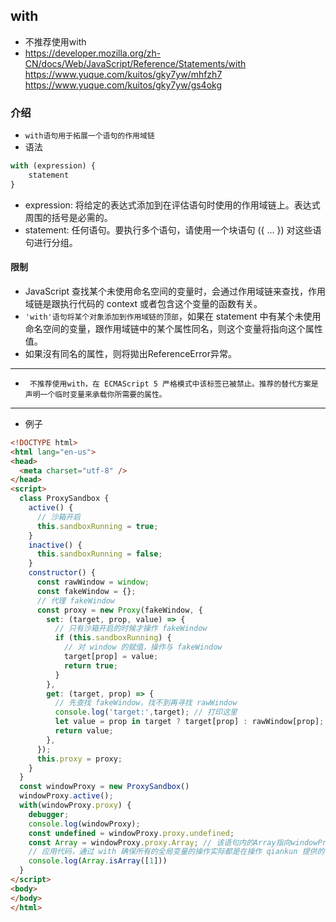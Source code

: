 ## with
* 不推荐使用with 
* https://developer.mozilla.org/zh-CN/docs/Web/JavaScript/Reference/Statements/with
https://www.yuque.com/kuitos/gky7yw/mhfzh7
https://www.yuque.com/kuitos/gky7yw/gs4okg

### 介绍
* `with语句用于拓展一个语句的作用域链`
* 语法
```js
with (expression) {
    statement
}
```
* expression: 将给定的表达式添加到在评估语句时使用的作用域链上。表达式周围的括号是必需的。
* statement: 任何语句。要执行多个语句，请使用一个块语句 ({ ... }) 对这些语句进行分组。

#### 限制
* JavaScript 查找某个未使用命名空间的变量时，会通过作用域链来查找，作用域链是跟执行代码的 context 或者包含这个变量的函数有关。
* `'with'语句将某个对象添加到作用域链的顶部`，如果在 statement 中有某个未使用命名空间的变量，跟作用域链中的某个属性同名，则这个变量将指向这个属性值。
* 如果沒有同名的属性，则将拋出ReferenceError异常。
---
* ` 不推荐使用with，在 ECMAScript 5 严格模式中该标签已被禁止。推荐的替代方案是声明一个临时变量来承载你所需要的属性。`
---
* 例子
```html
<!DOCTYPE html>
<html lang="en-us">
<head>
  <meta charset="utf-8" />
</head>
<script>
  class ProxySandbox {
    active() {
      // 沙箱开启
      this.sandboxRunning = true;
    }
    inactive() {
      this.sandboxRunning = false;
    }
    constructor() {
      const rawWindow = window;
      const fakeWindow = {};
      // 代理 fakeWindow
      const proxy = new Proxy(fakeWindow, {
        set: (target, prop, value) => {
          // 只有沙箱开启的时候才操作 fakeWindow
          if (this.sandboxRunning) {
            // 对 window 的赋值，操作与 fakeWindow
            target[prop] = value;
            return true;
          }
        },
        get: (target, prop) => {
          // 先查找 fakeWindow，找不到再寻找 rawWindow
          console.log('target:',target); // 打印这里
          let value = prop in target ? target[prop] : rawWindow[prop];
          return value;
        },
      });
      this.proxy = proxy;
    }
  }
  const windowProxy = new ProxySandbox()
  windowProxy.active();
  with(windowProxy.proxy) {
    debugger;
    console.log(windowProxy);
    const undefined = windowProxy.proxy.undefined;
    const Array = windowProxy.proxy.Array; // 该语句内的Array指向windowProxy.proxy
    // 应用代码，通过 with 确保所有的全局变量的操作实际都是在操作 qiankun 提供的代理对象
    console.log(Array.isArray([1]))
  }
</script>
<body>
</body>
</html>
```



